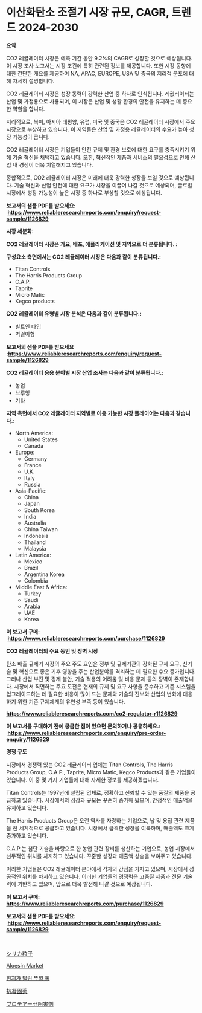 <p><h1>이산화탄소 조절기 시장 규모, CAGR, 트렌드 2024-2030</h1></p><p><strong>요약</strong></p>
<p><p>CO2 레귤레이터 시장은 예측 기간 동안 9.2%의 CAGR로 성장할 것으로 예상됩니다. 이 시장 조사 보고서는 시장 조건에 특히 관련된 정보를 제공합니다. 또한 시장 동향에 대한 간단한 개요를 제공하며 NA, APAC, EUROPE, USA 및 중국의 지리적 분포에 대해 자세히 설명합니다.</p><p>CO2 레귤레이터 시장은 성장 동력이 강력한 산업 중 하나로 인식됩니다. 레귒러이터는 산업 및 가정용으로 사용되며, 이 시장은 산업 및 생활 환경의 안전을 유지하는 데 중요한 역할을 합니다.</p><p>지리적으로, 북미, 아시아 태평양, 유럽, 미국 및 중국은 CO2 레귤레이터 시장에서 주요 시장으로 부상하고 있습니다. 이 지역들은 산업 및 가정용 레귤레이터의 수요가 높아 성장 가능성이 큽니다.</p><p>CO2 레귤레이터 시장은 기업들이 안전 규제 및 환경 보호에 대한 요구를 충족시키기 위해 기술 혁신을 채택하고 있습니다. 또한, 혁신적인 제품과 서비스의 필요성으로 인해 산업 내 경쟁이 더욱 치열해지고 있습니다.</p><p>종합적으로, CO2 레귤레이터 시장은 미래에 더욱 강력한 성장을 보일 것으로 예상됩니다. 기술 혁신과 산업 안전에 대한 요구가 시장을 이끌어 나갈 것으로 예상되며, 글로벌 시장에서 성장 가능성이 높은 시장 중 하나로 부상할 것으로 예상됩니다.</p></p>
<p><strong>보고서의 샘플 PDF를 받으세요: &nbsp;<a href="https://www.reliableresearchreports.com/enquiry/request-sample/1126829">https://www.reliableresearchreports.com/enquiry/request-sample/1126829</a></strong></p>
<p><strong>시장 세분화:</strong></p>
<p><strong> CO2 레귤레이터 시장은 개요, 배포, 애플리케이션 및 지역으로 더 분류됩니다. :</strong></p>
<p><strong>구성요소 측면에서는 CO2 레귤레이터 시장은 다음과 같이 분류됩니다.:</strong></p>
<p><ul><li>Titan Controls</li><li>The Harris Products Group</li><li>C.A.P.</li><li>Taprite</li><li>Micro Matic</li><li>Kegco products</li></ul></p>
<p><strong> CO2 레귤레이터 유형별 시장 분석은 다음과 같이 분류됩니다.:</strong></p>
<p><ul><li>빌트인 타입</li><li>벽걸이형</li></ul></p>
<p><strong>보고서의 샘플 PDF를 받으세요 :<a href="https://www.reliableresearchreports.com/enquiry/request-sample/1126829">https://www.reliableresearchreports.com/enquiry/request-sample/1126829</a></strong></p>
<p><strong> CO2 레귤레이터 응용 분야별 시장 산업 조사는 다음과 같이 분류됩니다.:</strong></p>
<p><ul><li>농업</li><li>브루잉</li><li>기타</li></ul></p>
<p><strong>지역 측면에서 CO2 레귤레이터 지역별로 이용 가능한 시장 플레이어는 다음과 같습니다.:</strong></p>
<p><ul>
    <li>
        North America:
        <ul>
            <li>United States</li>
            <li>Canada</li>
        </ul>
    </li>
    <li>
        Europe:
        <ul>
            <li>Germany</li>
            <li>France</li>
            <li>U.K.</li>
            <li>Italy</li>
            <li>Russia</li>
        </ul>
    </li>
    <li>
        Asia-Pacific:
        <ul>
            <li>China</li>
            <li>Japan</li>
            <li>South Korea</li>
            <li>India</li>
            <li>Australia</li>
            <li>China Taiwan</li>
            <li>Indonesia</li>
            <li>Thailand</li>
            <li>Malaysia</li>
        </ul>
    </li>
    <li>
        Latin America:
        <ul>
            <li>Mexico</li>
            <li>Brazil</li>
            <li>Argentina Korea</li>
            <li>Colombia</li>
        </ul>
    </li>
    <li>
        Middle East & Africa:
        <ul>
            <li>Turkey</li>
            <li>Saudi</li>
            <li>Arabia</li>
            <li>UAE</li>
            <li>Korea</li>
        </ul>
    </li>
    </ul></p>
<p><strong>이 보고서 구매: &nbsp;<a href="https://www.reliableresearchreports.com/purchase/1126829">https://www.reliableresearchreports.com/purchase/1126829</a></strong></p>
<p><strong>CO2 레귤레이터의 주요 동인 및 장벽 시장</strong></p>
<p><p>탄소 배출 규제기 시장의 주요 주도 요인은 정부 및 규제기관의 강화된 규제 요구, 신기술 및 혁신으로 좋은 기후 영향을 주는 산업분야를 격리하는 데 필요한 수요 증가입니다. 그러나 산업 부진 및 경제 불안, 기술 적용의 어려움 및 비용 문제 등의 장벽이 존재합니다. 시장에서 직면하는 주요 도전은 현재의 규제 및 요구 사항을 준수하고 기존 시스템을 업그레이드하는 데 필요한 비용이 많이 드는 문제와 기술의 진보와 산업의 변화에 대응하기 위한 기존 규제체계의 유연성 부족 등이 있습니다.</p></p>
<p><strong><a href="https://www.reliableresearchreports.com/co2-regulator-r1126829">https://www.reliableresearchreports.com/co2-regulator-r1126829</a></strong></p>
<p><strong>이 보고서를 구매하기 전에 궁금한 점이 있으면 문의하거나 공유하세요.: &nbsp;<a href="https://www.reliableresearchreports.com/enquiry/pre-order-enquiry/1126829">https://www.reliableresearchreports.com/enquiry/pre-order-enquiry/1126829</a></strong></p>
<p><strong>경쟁 구도</strong></p>
<p><p>시장에서 경쟁력 있는 CO2 레귤레이터 업체는 Titan Controls, The Harris Products Group, C.A.P., Taprite, Micro Matic, Kegco Products과 같은 기업들이 있습니다. 이 중 몇 가지 기업들에 대해 자세한 정보를 제공하겠습니다.</p><p>Titan Controls는 1997년에 설립된 업체로, 정확하고 신뢰할 수 있는 품질의 제품을 공급하고 있습니다. 시장에서의 성장과 규모는 꾸준히 증가해 왔으며, 안정적인 매출액을 유지하고 있습니다.</p><p>The Harris Products Group은 오랜 역사를 자랑하는 기업으로, 납 및 용접 관련 제품을 전 세계적으로 공급하고 있습니다. 시장에서 급격한 성장을 이룩하며, 매출액도 크게 증가하고 있습니다.</p><p>C.A.P.는 첨단 기술을 바탕으로 한 농업 관련 장비를 생산하는 기업으로, 농업 시장에서 선두적인 위치를 차지하고 있습니다. 꾸준한 성장과 매출액 상승을 보여주고 있습니다.</p><p>이러한 기업들은 CO2 레귤레이터 분야에서 각자의 강점을 가지고 있으며, 시장에서 성공적인 위치를 차지하고 있습니다. 이러한 기업들의 경쟁력은 고품질 제품과 전문 기술력에 기반하고 있으며, 앞으로 더욱 발전해 나갈 것으로 예상됩니다.</p></p>
<p><strong>이 보고서 구매: &nbsp; <a href="https://www.reliableresearchreports.com/purchase/1126829">https://www.reliableresearchreports.com/purchase/1126829</a></strong></p>
<p><strong>보고서의 샘플 PDF를 받으세요: &nbsp;<a href="https://www.reliableresearchreports.com/enquiry/request-sample/1126829">https://www.reliableresearchreports.com/enquiry/request-sample/1126829</a></strong><strong></strong></p>
<p>&nbsp;</p>
<p><p><a href="https://github.com/EthanMorar2011/Market-Research-Report-List-1/blob/main/613212926606.md">シリカ粒子</a></p><p><a href="https://www.linkedin.com/pulse/aloesin-market-size-growth-segmentation-regional-country-breakdowns-w6m0c?trackingId=%2BVNJ7Yt3vN8uKOmb2FXByQ%3D%3D">Aloesin Market</a></p><p><a href="https://medium.com/@stuartstehr2022/%ED%9E%8C%EC%A7%80-%EB%9A%9C%EA%BB%91-%ED%86%B5-%EC%8B%9C%EC%9E%A5-%EB%B6%84%EC%84%9D-%EA%B8%80%EB%A1%9C%EB%B2%8C-%EC%82%B0%EC%97%85-%EC%A0%84%EB%A7%9D%EA%B3%BC-%EC%98%88%EC%B8%A1-2024%EB%85%84-2031%EB%85%84-6b3803194a65">힌지가 달린 뚜껑 통</a></p><p><a href="https://github.com/dzy793153605/Market-Research-Report-List-1/blob/main/372932826605.md">抗凝固薬</a></p><p><a href="https://medium.com/@larrycruz525/%E3%83%97%E3%83%AD%E3%83%86%E3%82%A2%E3%83%BC%E3%82%BC%E9%98%BB%E5%AE%B3%E5%89%A4%E5%B8%82%E5%A0%B4%E5%B1%95%E6%9C%9B-%E6%A5%AD%E7%95%8C%E6%A6%82%E8%A6%81%E3%81%8A%E3%82%88%E3%81%B3%E4%BA%88%E6%B8%AC-2024%E5%B9%B4%E3%81%8B%E3%82%892031%E5%B9%B4-d16ad8622185">プロテアーゼ阻害剤</a></p></p>